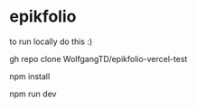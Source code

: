# epikfolio

to run locally do this :)

gh repo clone WolfgangTD/epikfolio-vercel-test

npm install

npm run dev

